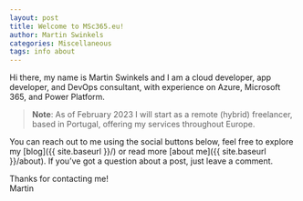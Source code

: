 ```yaml
---
layout: post
title: Welcome to MSc365.eu!
author: Martin Swinkels
categories: Miscellaneous
tags: info about
---
```


Hi there, my name is Martin Swinkels and I am a cloud developer, app developer, and DevOps consultant, with experience on Azure, Microsoft 365, and Power Platform.

> **Note**: As of February 2023 I will start as a remote (hybrid) freelancer, based in Portugal, offering my services throughout Europe.

You can reach out to me using the social buttons below, feel free to explore my [blog]({{ site.baseurl }}/) or read more [about me]({{ site.baseurl }}/about). If you’ve got a question about a post, just leave a comment.

Thanks for contacting me!  
Martin

<!--
For more instructions head over to the [Jekyll Now repository](https://github.com/barryclark/jekyll-now) on GitHub.
-->